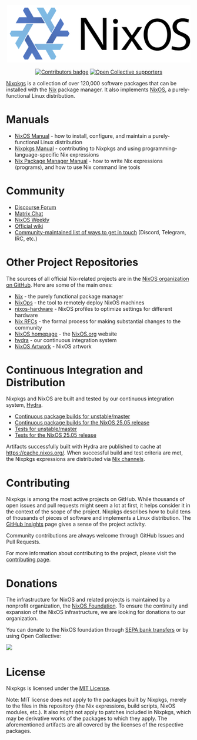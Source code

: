 <p align="center">
  <a href="https://nixos.org">
    <picture>
      <source media="(prefers-color-scheme: light)" srcset="https://raw.githubusercontent.com/NixOS/nixos-artwork/master/logo/nixos.svg">
      <source media="(prefers-color-scheme: dark)" srcset="https://raw.githubusercontent.com/NixOS/nixos-artwork/master/logo/nixos-white.png">
      <img src="https://raw.githubusercontent.com/NixOS/nixos-artwork/master/logo/nixos.svg" width="500px" alt="NixOS logo">
    </picture>
  </a>
</p>

<p align="center">
  <a href="CONTRIBUTING.md"><img src="https://img.shields.io/github/contributors-anon/NixOS/nixpkgs" alt="Contributors badge" /></a>
  <a href="https://opencollective.com/nixos"><img src="https://opencollective.com/nixos/tiers/supporter/badge.svg?label=supporters&color=brightgreen" alt="Open Collective supporters" /></a>
</p>

[Nixpkgs](https://github.com/nixos/nixpkgs) is a collection of over 120,000 software packages that can be installed with the [Nix](https://nixos.org/nix/) package manager.
It also implements [NixOS](https://nixos.org/nixos/), a purely-functional Linux distribution.

# Manuals

* [NixOS Manual](https://nixos.org/nixos/manual) - how to install, configure, and maintain a purely-functional Linux distribution
* [Nixpkgs Manual](https://nixos.org/nixpkgs/manual/) - contributing to Nixpkgs and using programming-language-specific Nix expressions
* [Nix Package Manager Manual](https://nixos.org/nix/manual) - how to write Nix expressions (programs), and how to use Nix command line tools

# Community

* [Discourse Forum](https://discourse.nixos.org/)
* [Matrix Chat](https://matrix.to/#/#space:nixos.org)
* [NixOS Weekly](https://weekly.nixos.org/)
* [Official wiki](https://wiki.nixos.org/)
* [Community-maintained list of ways to get in touch](https://wiki.nixos.org/wiki/Get_In_Touch#Chat) (Discord, Telegram, IRC, etc.)

# Other Project Repositories

The sources of all official Nix-related projects are in the [NixOS organization on GitHub](https://github.com/NixOS/).
Here are some of the main ones:

* [Nix](https://github.com/NixOS/nix) - the purely functional package manager
* [NixOps](https://github.com/NixOS/nixops) - the tool to remotely deploy NixOS machines
* [nixos-hardware](https://github.com/NixOS/nixos-hardware) - NixOS profiles to optimize settings for different hardware
* [Nix RFCs](https://github.com/NixOS/rfcs) - the formal process for making substantial changes to the community
* [NixOS homepage](https://github.com/NixOS/nixos-homepage) - the [NixOS.org](https://nixos.org) website
* [hydra](https://github.com/NixOS/hydra) - our continuous integration system
* [NixOS Artwork](https://github.com/NixOS/nixos-artwork) - NixOS artwork

# Continuous Integration and Distribution

Nixpkgs and NixOS are built and tested by our continuous integration system, [Hydra](https://hydra.nixos.org/).

* [Continuous package builds for unstable/master](https://hydra.nixos.org/jobset/nixos/trunk-combined)
* [Continuous package builds for the NixOS 25.05 release](https://hydra.nixos.org/jobset/nixos/release-25.05)
* [Tests for unstable/master](https://hydra.nixos.org/job/nixos/trunk-combined/tested#tabs-constituents)
* [Tests for the NixOS 25.05 release](https://hydra.nixos.org/job/nixos/release-25.05/tested#tabs-constituents)

Artifacts successfully built with Hydra are published to cache at https://cache.nixos.org/.
When successful build and test criteria are met, the Nixpkgs expressions are distributed via [Nix channels](https://nix.dev/manual/nix/stable/command-ref/nix-channel.html).

# Contributing

Nixpkgs is among the most active projects on GitHub.
While thousands of open issues and pull requests might seem a lot at first, it helps consider it in the context of the scope of the project.
Nixpkgs describes how to build tens of thousands of pieces of software and implements a Linux distribution.
The [GitHub Insights](https://github.com/NixOS/nixpkgs/pulse) page gives a sense of the project activity.

Community contributions are always welcome through GitHub Issues and Pull Requests.

For more information about contributing to the project, please visit the [contributing page](CONTRIBUTING.md).

# Donations

The infrastructure for NixOS and related projects is maintained by a nonprofit organization, the [NixOS Foundation](https://nixos.org/nixos/foundation.html).
To ensure the continuity and expansion of the NixOS infrastructure, we are looking for donations to our organization.

You can donate to the NixOS foundation through [SEPA bank transfers](https://nixos.org/donate.html) or by using Open Collective:

<a href="https://opencollective.com/nixos#support"><img src="https://opencollective.com/nixos/tiers/supporter.svg?width=890" /></a>

# License

Nixpkgs is licensed under the [MIT License](COPYING).

Note:
MIT license does not apply to the packages built by Nixpkgs, merely to the files in this repository (the Nix expressions, build scripts, NixOS modules, etc.).
It also might not apply to patches included in Nixpkgs, which may be derivative works of the packages to which they apply.
The aforementioned artifacts are all covered by the licenses of the respective packages.
